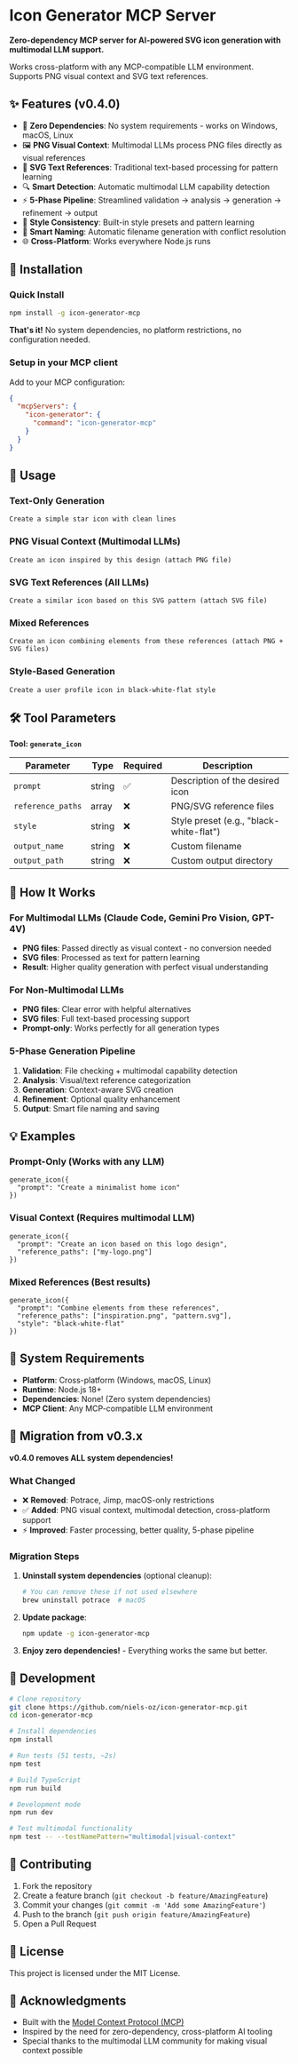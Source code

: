 # Icon Generator MCP Server

**Zero-dependency MCP server for AI-powered SVG icon generation with multimodal LLM support.**

Works cross-platform with any MCP-compatible LLM environment. Supports PNG visual context and SVG text references.

## ✨ Features (v0.4.0)

- 🚀 **Zero Dependencies**: No system requirements - works on Windows, macOS, Linux
- 🖼️ **PNG Visual Context**: Multimodal LLMs process PNG files directly as visual references
- 📝 **SVG Text References**: Traditional text-based processing for pattern learning
- 🔍 **Smart Detection**: Automatic multimodal LLM capability detection
- ⚡ **5-Phase Pipeline**: Streamlined validation → analysis → generation → refinement → output
- 🎨 **Style Consistency**: Built-in style presets and pattern learning
- 📁 **Smart Naming**: Automatic filename generation with conflict resolution
- 🌐 **Cross-Platform**: Works everywhere Node.js runs

## 🚀 Installation

### Quick Install
```bash
npm install -g icon-generator-mcp
```

**That's it!** No system dependencies, no platform restrictions, no configuration needed.

### Setup in your MCP client
Add to your MCP configuration:
```json
{
  "mcpServers": {
    "icon-generator": {
      "command": "icon-generator-mcp"
    }
  }
}
```

## 📖 Usage

### Text-Only Generation
```
Create a simple star icon with clean lines
```

### PNG Visual Context (Multimodal LLMs)
```
Create an icon inspired by this design (attach PNG file)
```

### SVG Text References (All LLMs)
```
Create a similar icon based on this SVG pattern (attach SVG file)
```

### Mixed References
```
Create an icon combining elements from these references (attach PNG + SVG files)
```

### Style-Based Generation
```
Create a user profile icon in black-white-flat style
```

## 🛠️ Tool Parameters

**Tool: `generate_icon`**

| Parameter | Type | Required | Description |
|-----------|------|----------|-------------|
| `prompt` | string | ✅ | Description of the desired icon |
| `reference_paths` | array | ❌ | PNG/SVG reference files |
| `style` | string | ❌ | Style preset (e.g., "black-white-flat") |
| `output_name` | string | ❌ | Custom filename |
| `output_path` | string | ❌ | Custom output directory |

## 🎯 How It Works

### For Multimodal LLMs (Claude Code, Gemini Pro Vision, GPT-4V)
- **PNG files**: Passed directly as visual context - no conversion needed
- **SVG files**: Processed as text for pattern learning
- **Result**: Higher quality generation with perfect visual understanding

### For Non-Multimodal LLMs
- **PNG files**: Clear error with helpful alternatives
- **SVG files**: Full text-based processing support
- **Prompt-only**: Works perfectly for all generation types

### 5-Phase Generation Pipeline
1. **Validation**: File checking + multimodal capability detection
2. **Analysis**: Visual/text reference categorization
3. **Generation**: Context-aware SVG creation
4. **Refinement**: Optional quality enhancement
5. **Output**: Smart file naming and saving

## 💡 Examples

### Prompt-Only (Works with any LLM)
```
generate_icon({
  "prompt": "Create a minimalist home icon"
})
```

### Visual Context (Requires multimodal LLM)
```
generate_icon({
  "prompt": "Create an icon based on this logo design",
  "reference_paths": ["my-logo.png"]
})
```

### Mixed References (Best results)
```
generate_icon({
  "prompt": "Combine elements from these references",
  "reference_paths": ["inspiration.png", "pattern.svg"],
  "style": "black-white-flat"
})
```

## 🔧 System Requirements

- **Platform**: Cross-platform (Windows, macOS, Linux)
- **Runtime**: Node.js 18+
- **Dependencies**: None! (Zero system dependencies)
- **MCP Client**: Any MCP-compatible LLM environment

## 🚫 Migration from v0.3.x

**v0.4.0 removes ALL system dependencies!**

### What Changed
- ❌ **Removed**: Potrace, Jimp, macOS-only restrictions
- ✅ **Added**: PNG visual context, multimodal detection, cross-platform support
- ⚡ **Improved**: Faster processing, better quality, 5-phase pipeline

### Migration Steps
1. **Uninstall system dependencies** (optional cleanup):
   ```bash
   # You can remove these if not used elsewhere
   brew uninstall potrace  # macOS
   ```

2. **Update package**:
   ```bash
   npm update -g icon-generator-mcp
   ```

3. **Enjoy zero dependencies!** - Everything works the same but better.

## 🧪 Development

```bash
# Clone repository
git clone https://github.com/niels-oz/icon-generator-mcp.git
cd icon-generator-mcp

# Install dependencies
npm install

# Run tests (51 tests, ~2s)
npm test

# Build TypeScript
npm run build

# Development mode
npm run dev

# Test multimodal functionality
npm test -- --testNamePattern="multimodal|visual-context"
```

## 🤝 Contributing

1. Fork the repository
2. Create a feature branch (`git checkout -b feature/AmazingFeature`)
3. Commit your changes (`git commit -m 'Add some AmazingFeature'`)
4. Push to the branch (`git push origin feature/AmazingFeature`)
5. Open a Pull Request

## 📄 License

This project is licensed under the MIT License.

## 🙏 Acknowledgments

- Built with the [Model Context Protocol (MCP)](https://github.com/modelcontextprotocol)
- Inspired by the need for zero-dependency, cross-platform AI tooling
- Special thanks to the multimodal LLM community for making visual context possible